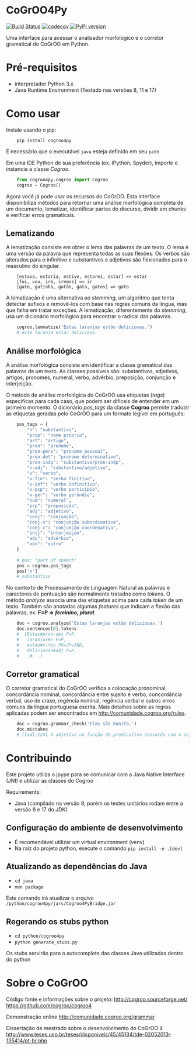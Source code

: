 # CoGrOO4Py
[![Build Status](https://github.com/kevencarneiro/cogroo4py/actions/workflows/main.yml/badge.svg)](https://github.com/kevencarneiro/cogroo4py/actions/workflows/main.yml)
[![codecov](https://codecov.io/gh/kevencarneiro/cogroo4py/branch/master/graph/badge.svg)](https://codecov.io/gh/kevencarneiro/cogroo4py)
[![PyPI version](https://badge.fury.io/py/cogroo4py.svg)](https://badge.fury.io/py/cogroo4py)

Uma interface para acessar o analisador morfológico e o corretor gramatical do CoGrOO em Python.

# Pré-requisitos
 - interpretador Python 3.x
 - Java Runtime Environment (Testado nas versões 8, 11 e 17)

# Como usar
Instale usando o pip:

```
    pip install cogroo4py
```

É necessário que o executável `java` esteja definido em seu `path`

Em uma IDE Python de sua preferência (ex. IPython, Spyder), importe e instancie a classe *Cogroo*.

```python
    from cogroo4py.cogroo import Cogroo
    cogroo = Cogroo()
```

Agora você já pode usar os recursos do CoGrOO. Esta interface disponibiliza métodos para retornar uma análise morfológica completa de um documento, lematizar, identificar partes do discurso, dividir em chunks e verificar erros gramaticais. 

## Lematizando
A lematização consiste em obter o lema das palavras de um texto. O lema é uma versão da palavra que representa todas as suas flexões. Os verbos são alterados para o infinitivo e substantivos e adjetivos são flexionados para o masculino do singular.

		[estava, estaria, estive, estarei, estar] => estar
		[fui, vou, ire, iremos] => ir
		[gato, gatinho, gatão, gata, gatos] => gato

A lematização é uma alternativa ao *stemming*, um algoritmo que tenta detectar sufixos e removê-los com base nas regras comuns da língua, mas que falha em tratar exceções. A lematização, diferentemente do *stemming*, usa um dicionário morfológico para encontrar o radical das palavras.

```python
    cogroo.lemmatize('Estas laranjas estão deliciosas.')
    # este laranja estar delicioso.
```

## Análise morfológica
A análise morfológica consiste em identificar a classe gramatical das palavras de um texto. As classes possíveis são: substantivos, adjetivos, artigos, pronomes, numeral, verbo, advérbio, preposição, conjunção e interjeição.

O método de análise morfológica do CoGrOO usa etiquetas (*tags*) específicas para cada caso, que podem ser difíceis de entender em um primeiro momento. O dicionário *pos_tags* da classe **Cogroo** permite traduzir as etiquetas geradas pelo CoGrOO para um formato legível em português:

```python
    pos_tags = {
        "n": "substantivo",
        "prop": "nome próprio",
        "art": "artigo",
        "pron": "pronome",
        "pron-pers": "pronome pessoal",
        "pron-det": "pronome determinativo",
        "pron-indp": "substantivo/pron-indp",
        "n-adj": "substantivo/adjetivo",
        "v": "verbo",
        "v-fin": "verbo finitivo",
        "v-inf": "verbo infinitivo",
        "v-pcp": "verbo particípio",
        "v-ger": "verbo gerúndio",
        "num": "numeral",
        "prp": "preposição",
        "adj": "adjetivo",
        "conj": "conjunção",
        "conj-s": "conjunção subordinativa",
        "conj-c": "conjunção coordenativa",
        "intj": "interjeição",
        "adv": "advérbio",
        "xxx": "outro"
    }
	
	# pos: "part of speech"
	pos = cogroo.pos_tags
	pos['n']
	# substantivo
```

No contexto de Processamento de Linguagem Natural as palavras e caracteres de pontuação são normalmente tratados como *tokens*. O método *analyze* associa uma das etiquetas acima para cada *token* de um texto. Também são anotadas algumas *features* que indicam a flexão das palavras, ex. **F=P => *feminino, plural***.

```python
    doc = cogroo.analyze('Estas laranjas estão deliciosas.')
    doc.sentences[0].tokens
    #  [Estas#pron-det F=P,
    #   laranjas#n F=P,
    #   estão#v-fin PR=3P=IND,
    #   deliciosas#adj F=P,
    #   .#. -]
 ```
 
## Corretor gramatical
O corretor gramatical do CoGrOO verifica a colocação pronominal, concordância nominal, concordância entre sujeito e verbo, concordância verbal, uso de crase, regência nominal, regência verbal e outros erros comuns da língua portuguesa escrita. Mais detalhes sobre as regras aplicadas podem ser encontrados em http://comunidade.cogroo.org/rules.

```python
    doc = cogroo.grammar_check('Elas são bonita.')
	doc.mistakes
	# [[xml:124] O adjetivo na função de predicativo concorda com o sujeito.]
```

# Contribuindo

Este projeto utiliza o jpype para se comunicar com a Java Native Interface (JNI) e utilizar as classes do Cogroo

Requirements:
* Java (compilado na versão 8, porém os testes unitários rodam entre a versão 8 e 17 do JDK)

## Configuração do ambiente de desenvolvimento
* É recomendável utilizar um virtual environment (venv)
* Na raiz do projeto python, execute o comando `pip install -e .[dev]`

## Atualizando as dependências do Java
* `cd java`
* `mvn package`

Este comando irá atualizar o arquivo `/python/cogroo4py/jars/Cogroo4PyBridge.jar`

## Regerando os stubs python
* `cd python/cogroo4py`
* `python generate_stubs.py`

Os stubs servirão para o autocomplete das classes Java utilizadas dentro do python

# Sobre o CoGrOO 
Código fonte e informações sobre o projeto:
http://cogroo.sourceforge.net/
https://github.com/cogroo/cogroo4

Demonstração online
http://comunidade.cogroo.org/grammar

Dissertação de mestrado sobre o desenvolvimento do CoGrOO 4
http://www.teses.usp.br/teses/disponiveis/45/45134/tde-02052013-135414/pt-br.php
